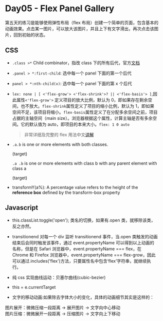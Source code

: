 # Day05 - Flex Panel Gallery

第五天的练习是能够使用弹性布局（flex 布局）创建一个简单的页面，包含基本的动画效果。点击某一图片，可以放大该图片，并且上下有文字滑出，再次点击该图片，回到初始的状态。

## CSS

- `.class >*` Child combinator，指改 class 下的所有后代，官方[文档](https://www.w3.org/TR/selectors/#child-combinators)
- `.panel > *:first-child`: 选中每一个 panel 下面的第一个后代
- `panel > *:nth-child(x)`: 选中每一个 panel 下面的第 x 个后代
- `lex: none | [ <'flex-grow'> <'flex-shrink'>? || <'flex-basis'> ]`,因此属性`<'flex-grow'>` 定义项目的放大比例，默认为 0，即如果存在剩余空间，也不放大。`flex-shrink`属性定义了项目的缩小比例，默认为 1，即如果空间不足，该项目将缩小。`flex-basis`属性定义了在分配多余空间之前，项目占据的主轴空间（main size）。浏览器根据这个属性，计算主轴是否有多余空间。它的默认值为 auto，即项目的本来大小。`flex: 1 0 auto`

  > 非常详细及完整的 flex 用法中文[讲解](https://www.jianshu.com/p/4290522e1560)

- `.a.b` is one or more elements with both classes.
    <div class="a b">(target)</div>

  `.a .b` is one or more elements with class b with any parent element with class a
  <div class="a"><div class="b">(target)</div></div>

- transformY(a%): A percentage value refers to the height of the <b>reference box</b> defined by the transform-box property

## Javascript

- this.classList.toggle('open'); 类名的切换，如果有.open 类，就移除该类，反之亦然。

- transitionend 对每一个 div 监听 transitionend 事件，当.open 类触发的动画结束后会同时触发该事件，通过 event.propertyName 可以得到以上动画的名称，但是在 Safari 浏览器中，event.propertyName === flex，在 Chrome 和 Firefox 浏览器中，event.propertyName === flex-grow，因此可以通过.includes('flex')方法，只要属性名中包含‘flex’字符串，就继续执行。

- 纯 css 实现曲线运动：贝塞尔曲线(cubic-bezier)

- this = e.currentTarget

- 文字的移动动画:如果除去字体大小的变化，具体的动画细节其实是这样的：

图片展开：微微压缩一段距离 -> 展开图片 -> 文字向中心移动<br>
图片压缩：微微展开一段距离 -> 压缩图片 -> 文字向上下移动
